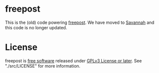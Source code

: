 freepost
========

This is the (old) code powering [freepost](http://freepo.st). We have moved to [Savannah](https://savannah.nongnu.org/projects/freepost/) and this code is no longer updated.

License
========

freepost is [free software](https://www.gnu.org/philosophy/free-sw.html) released under [GPLv3 License or later](https://www.gnu.org/copyleft/gpl.html).
See "./src/LICENSE" for more information.
